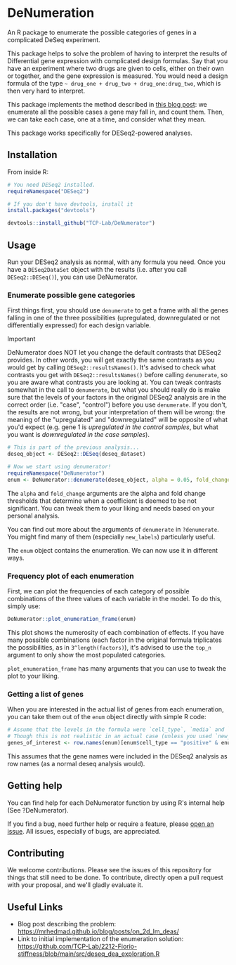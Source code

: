 # DeNumeration
An R package to enumerate the possible categories of genes in a complicated DeSeq experiment.

This package helps to solve the problem of having to interpret the results of Differential gene expression with complicated design formulas.
Say that you have an experiment where two drugs are given to cells, either on their own or together, and the gene expression is measured.
You would need a design formula of the type `~ drug_one + drug_two + drug_one:drug_two`, which is then very hard to interpret.

This package implements the method described in [this blog post](https://mrhedmad.github.io/blog/posts/on_2d_lm_deas/): we enumerate all the possible cases a gene may fall in, and count them.
Then, we can take each case, one at a time, and consider what they mean.

This package works specifically for DESeq2-powered analyses.

## Installation
From inside R:
```R
# You need DESeq2 installed.
requireNamespace("DESeq2")

# If you don't have devtools, install it
install.packages("devtools")

devtools::install_github("TCP-Lab/DeNumerator")
```

## Usage
Run your DESeq2 analysis as normal, with any formula you need.
Once you have a `DESeq2DataSet` object with the results (i.e. after you call `DESeq2::DESeq()`), you can use DeNumerator.

### Enumerate possible gene categories
First things first, you should use `denumerate` to get a frame with all the genes falling in one of the three possibilities (upregulated, downregulated or not differentially expressed) for each design variable.

> [!IMPORTANT]
> DeNumerator does NOT let you change the default contrasts that DESeq2 provides.
> In other words, you will get exactly the same contrasts as you would get by calling `DESeq2::resultsNames()`.
> It's advised to check what contrasts you get with `DESeq2::resultsNames()` before calling `denumerate`, so you are aware what contrasts you are looking at.
> You can tweak contrasts somewhat in the call to `denumerate`, but what you should really do is make sure that the levels of your factors in the original DESeq2 analysis are in the correct order (i.e. "case", "control") before you use `denumerate`.
> If you don't, the results are not wrong, but your interpretation of them will be wrong: the meaning of the "upregulated" and "downregulated" will be opposite of what you'd expect (e.g. gene 1 is *upregulated in the control samples*, but what you want is *downregulated in the case samples*).

```R
# This is part of the previous analysis...
deseq_object <- DESeq2::DESeq(deseq_dataset)

# Now we start using denumerator!
requireNamespace("DeNumerator")
enum <- DeNumerator::denumerate(deseq_object, alpha = 0.05, fold_change = 1)
```
The `alpha` and `fold_change` arguments are the alpha and fold change thresholds that determine when a coefficient is deemed to be not significant.
You can tweak them to your liking and needs based on your personal analysis.

You can find out more about the arguments of `denumerate` in `?denumerate`.
You might find many of them (especially `new_labels`) particularly useful.

The `enum` object contains the enumeration. We can now use it in different ways.

### Frequency plot of each enumeration
First, we can plot the frequencies of each category of possible combinations of the three values of each variable in the model.
To do this, simply use:
```R
DeNumerator::plot_enumeration_frame(enum)
```
This plot shows the numerosity of each combination of effects.
If you have many possible combinations (each factor in the original formula triplicates the possibilities, as in `3^length(factors)`),
it's advised to use the `top_n` argument to only show the most populated categories.

`plot_enumeration_frame` has many arguments that you can use to tweak the plot to your liking.

### Getting a list of genes
When you are interested in the actual list of genes from each enumeration, you can take them out of the `enum` object directly with simple R code:
```R
# Assume that the levels in the formula were `cell_type`, `media` and `interaction`
# Though this is not realistic in an actual case (unless you used `new_labels` in the `denumerate` call to rename the contrasts)
genes_of_interest <- row.names(enum)[enum$cell_type == "positive" & enum$media == "negative" & enum$interaction == "zero"]
```
This assumes that the gene names were included in the DESeq2 analysis as row names (as a normal deseq analysis would).

## Getting help
You can find help for each DeNumerator function by using R's internal help (See ?DeNumerator).

If you find a bug, need further help or require a feature, please [open an issue](https://github.com/TCP-Lab/DeNumerator/issues/new).
All issues, especially of bugs, are appreciated.

## Contributing
We welcome contributions. Please see the issues of this repository for things that still need to be done.
To contribute, directly open a pull request with your proposal, and we'll gladly evaluate it.

## Useful Links
- Blog post describing the problem: https://mrhedmad.github.io/blog/posts/on_2d_lm_deas/
- Link to initial implementation of the enumeration solution: https://github.com/TCP-Lab/2212-Fiorio-stiffness/blob/main/src/deseq_dea_exploration.R
